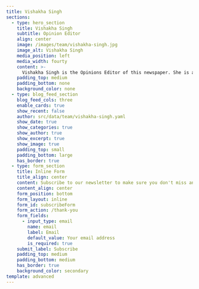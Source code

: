 ```yaml
---
title: Vishakha Singh
sections:
  - type: hero_section
    title: Vishakha Singh
    subtitle: Opinion Editor
    align: center
    image: /images/team/vishakha-singh.jpg
    image_alt: Vishakha Singh
    media_position: left
    media_width: fourty
    content: >-
      Vishakha Singh is the Opinions Editor of this newspaper. She is a sophomore at Timpany CBSE High School and aspires to be a fantasy/fiction author. She fell in love with writing not too long ago and has since won literary competition both in and out of her school and written poems, songs, articles, essays and stories. Besides being a writer, she is also a storyteller and a third-degree black belt in Karate. Other than writing, she loves arts, reading, enjoys horse-riding and tennis and is a big fan of K-pop. In her free time, you will catch her dancing and studying about a controversial topic from the news.
    padding_top: medium
    padding_bottom: none
    background_color: none
  - type: blog_feed_section
    blog_feed_cols: three
    enable_cards: true
    show_recent: false
    author: src/data/team/vishakha-singh.yaml
    show_date: true
    show_categories: true
    show_author: true
    show_excerpt: true
    show_image: true
    padding_top: small
    padding_bottom: large
    has_border: true
  - type: form_section
    title: Inline Form
    title_align: center
    content: Subscribe to our newsletter to make sure you don't miss anything.
    content_align: center
    form_position: bottom
    form_layout: inline
    form_id: subscribeForm
    form_action: /thank-you
    form_fields:
      - input_type: email
        name: email
        label: Email
        default_value: Your email address
        is_required: true
    submit_label: Subscribe
    padding_top: medium
    padding_bottom: medium
    has_border: true
    background_color: secondary
template: advanced
---
```


